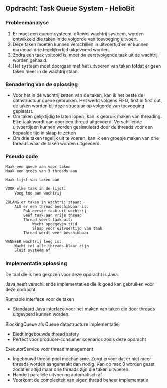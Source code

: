 ## Opdracht: Task Queue System - HelioBit
### Probleemanalyse
1. Er moet een queue-systeem, oftewel wachtrij systeem, worden ontwikkeld die taken in de volgorde van toevoeging uitvoert.
2. Deze taken moeten kunnen verschillen in uitvoertijd en er kunnen maximaal drie tegelijkertijd uitgevoerd worden.
3. Zodra een taak voltooid is, moet de eerstvolgende taak uit de wachtrij worden gehaald.
4. Het systeem moet doorgaan met het uitvoeren van taken totdat er geen taken meer in de wachtrij staan.

### Benadering van de oplossing
- Voor het in de wachtrij zetten van de taken, kan ik het beste de datastructuur queue gebruiken. Het werkt volgens FIFO, first in first out, de taken worden bij deze structuur op volgorde van toevoeging geplaatst.
- Om taken gelijktijdig te laten lopen, kan ik gebruik maken van threading. Elke taak wordt dan door een thread uitgevoerd.  Verschillende uitvoertijden kunnen worden gesimuleerd door de threads voor een bepaalde tijd in slaap te zetten
- Om drie taken tegelijk uit te voeren, kan ik een groepje maken van drie threads waar de taken worden uitgevoerd.

### Pseudo code
```
Maak een queue aan voor taken
Maak een groep van 3 threads aan

Maak lijst van taken aan

VOOR elke taak in de lijst:
    Voeg toe aan wachtrij

ZOLANG er taken in wachtrij staan:
    ALS er een thread beschikbaar is:
        Pak eerste taak uit wachtrij
        Geef taak aan vrije thread
        Thread voert taak uit:
            Wacht opgegeven tijd
            Slaap voor uitvoertijd van taak
        Thread wordt weer beschikbaar

WANNEER wachtrij leeg is:
    Wacht tot alle threads klaar zijn
    Sluit systeem af
```
### Implementatie oplossing
De taal die ik heb gekozen voor deze opdracht is Java. 

Java heeft verschillende implementaties die ik goed kan gebruiken voor deze opdracht:

Runnable interface voor de taken 
- Standaard Java interface voor het maken van taken die door threads uitgevoerd kunnen worden.

BlockingQueue als Queue datastructure implementatie:
- Biedt ingebouwde thread safety 
- Perfect voor producer-consumer scenarios zoals deze opdracht

ExecutorService voor thread management 
- Ingebouwd thread pool mechanisme. Zorgt ervoor dat er niet meer threads worden aangemaakt dan nodig. Kan op max 3 worden gezet zodat er altijd maar drie threads zijn die taken uitvoeren.
- Handelt parallele uitvoering automatisch af
- Voorkomt de complexiteit van eigen thread beheer implementatie
